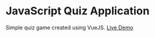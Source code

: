 # JavaScript Quiz Application

Simple quiz game created using VueJS. [Live Demo](https://ubaidulah.github.io/quiz/)
